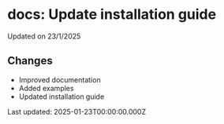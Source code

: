 # docs: Update installation guide

Updated on 23/1/2025

## Changes
- Improved documentation
- Added examples
- Updated installation guide

Last updated: 2025-01-23T00:00:00.000Z